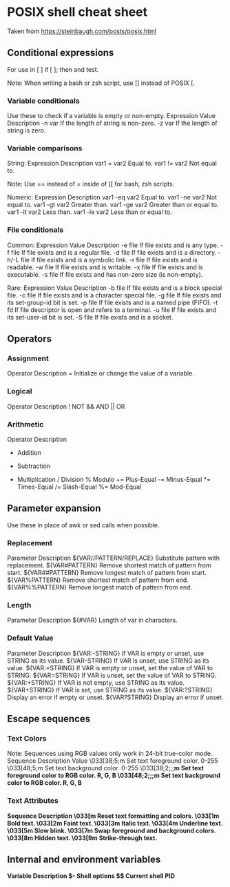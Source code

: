 # POSIX shell cheat sheet

Taken from https://steinbaugh.com/posts/posix.html

## Conditional expressions

For use in [ ] if [ ]; then and test.

Note: When writing a bash or zsh script, use [[ instead of POSIX [.

### Variable conditionals

Use these to check if a variable is empty or non-empty.
Expression 	Value 	Description
-n 	var 	If the length of string is non-zero.
-z 	var 	If the length of string is zero.

### Variable comparisons

String:
Expression 	Description
var1 = var2 	Equal to.
var1 != var2 	Not equal to.

Note: Use == instead of = inside of [[ for bash, zsh scripts.

Numeric:
Expression 	Description
var1 -eq var2 	Equal to.
var1 -ne var2 	Not equal to.
var1 -gt var2 	Greater than.
var1 -ge var2 	Greater than or equal to.
var1 -lt var2 	Less than.
var1 -le var2 	Less than or equal to.

### File conditionals

Common:
Expression 	Value 	Description
-e 	file 	If file exists and is any type.
-f 	file 	If file exists and is a regular file.
-d 	file 	If file exists and is a directory.
-h/-L 	file 	If file exists and is a symbolic link.
-r 	file 	If file exists and is readable.
-w 	file 	If file exists and is writable.
-x 	file 	If file exists and is executable.
-s 	file 	If file exists and has non-zero size (is non-empty).

Rare:
Expression 	Value 	Description
-b 	file 	If file exists and is a block special file.
-c 	file 	If file exists and is a character special file.
-g 	file 	If file exists and its set-group-id bit is set.
-p 	file 	If file exists and is a named pipe (FIFO).
-t 	fd 	If file descriptor is open and refers to a terminal.
-u 	file 	If file exists and its set-user-id bit is set.
-S 	file 	If file exists and is a socket.

## Operators

### Assignment

Operator 	Description
= 	Initialize or change the value of a variable.

### Logical

Operator 	Description
! 	NOT
&& 	AND
|| 	OR

### Arithmetic

Operator 	Description
+ 	Addition
- 	Subtraction
* 	Multiplication
/ 	Division
% 	Modulo
+= 	Plus-Equal
-= 	Minus-Equal
*= 	Times-Equal
/= 	Slash-Equal
%= 	Mod-Equal

## Parameter expansion

Use these in place of awk or sed calls when possible.

### Replacement

Parameter 	Description
${VAR//PATTERN/REPLACE} 	Substitute pattern with replacement.
${VAR#PATTERN} 	Remove shortest match of pattern from start.
${VAR##PATTERN} 	Remove longest match of pattern from start.
${VAR%PATTERN} 	Remove shortest match of pattern from end.
${VAR%%PATTERN} 	Remove longest match of pattern from end.

### Length

Parameter 	Description
${#VAR} 	Length of var in characters.

### Default Value

Parameter 	Description
${VAR:-STRING} 	If VAR is empty or unset, use STRING as its value.
${VAR-STRING} 	If VAR is unset, use STRING as its value.
${VAR:=STRING} 	If VAR is empty or unset, set the value of VAR to STRING.
${VAR=STRING} 	If VAR is unset, set the value of VAR to STRING.
${VAR:+STRING} 	If VAR is not empty, use STRING as its value.
${VAR+STRING} 	If VAR is set, use STRING as its value.
${VAR:?STRING} 	Display an error if empty or unset.
${VAR?STRING} 	Display an error if unset.

## Escape sequences

### Text Colors

Note: Sequences using RGB values only work in 24-bit true-color mode.
Sequence 	Description 	Value
\033[38;5;<NUM>m 	Set text foreground color. 	0-255
\033[48;5;<NUM>m 	Set text background color. 	0-255
\033[38;2;<R>;<G>;<B>m 	Set text foreground color to RGB color. 	R, G, B
\033[48;2;<R>;<G>;<B>m 	Set text background color to RGB color. 	R, G, B

### Text Attributes

Sequence 	Description
\033[m 	Reset text formatting and colors.
\033[1m 	Bold text.
\033[2m 	Faint text.
\033[3m 	Italic text.
\033[4m 	Underline text.
\033[5m 	Slow blink.
\033[7m 	Swap foreground and background colors.
\033[8m 	Hidden text.
\033[9m 	Strike-through text.

## Internal and environment variables

Variable 	Description
$- 	Shell options
$$ 	Current shell PID
